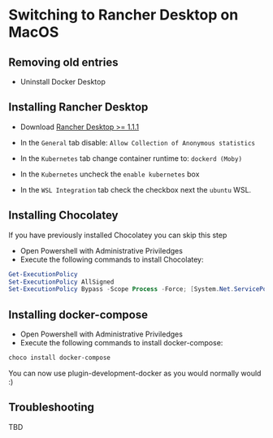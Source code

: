 # Switching to Rancher Desktop on MacOS

## Removing old entries

- Uninstall Docker Desktop

## Installing Rancher Desktop

- Download [Rancher Desktop >= 1.1.1](https://rancherdesktop.io/)

- In the `General` tab disable: `Allow Collection of Anonymous statistics`
- In the `Kubernetes` tab change container runtime to: `dockerd (Moby)`
- In the `Kubernetes` uncheck the `enable kubernetes` box
- In the `WSL Integration` tab check the checkbox next the `ubuntu` WSL.

## Installing Chocolatey

If you have previously installed Chocolatey you can skip this step

- Open Powershell with Administrative Priviledges
- Execute the following commands to install Chocolatey:

```powershell
Get-ExecutionPolicy
Set-ExecutionPolicy AllSigned
Set-ExecutionPolicy Bypass -Scope Process -Force; [System.Net.ServicePointManager]::SecurityProtocol = [System.Net.ServicePointManager]::SecurityProtocol -bor 3072; iex ((New-Object System.Net.WebClient).DownloadString('https://community.chocolatey.org/install.ps1'))
```

## Installing docker-compose

- Open Powershell with Administrative Priviledges
- Execute the following commands to install docker-compose:

```bash
choco install docker-compose
```

You can now use plugin-development-docker as you would normally would :)

## Troubleshooting
TBD
